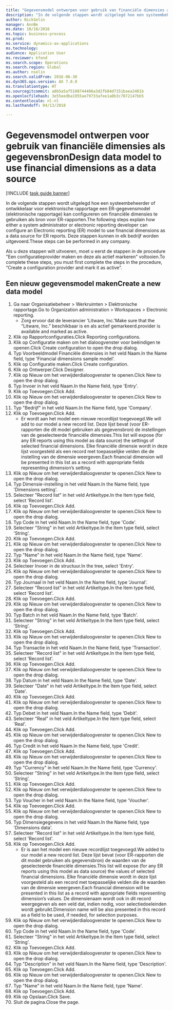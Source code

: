 ```yaml
--- 
title: "Gegevensmodel ontwerpen voor gebruik van financiële dimensies als gegevensbron"
description: "In de volgende stappen wordt uitgelegd hoe een systeembeheerder of ontwikkelaar voor elektronische rapportage een ER-gegevensmodel (elektronische rapportage) kan configureren om financiële dimensies te gebruiken als bron voor ER-rapporten."
author: NickSelin
manager: AnnBe
ms.date: 10/18/2016
ms.topic: business-process
ms.prod: 
ms.service: dynamics-ax-applications
ms.technology: 
audience: Application User
ms.reviewer: kfend
ms.search.scope: Operations
ms.search.region: Global
ms.author: nselin
ms.search.validFrom: 2016-06-30
ms.dyn365.ops.version: AX 7.0.0
ms.translationtype: HT
ms.sourcegitcommit: a8b5a5af5108744406a3d2fb84d7151baea2481b
ms.openlocfilehash: 3e55eedba1955ae79733afee1a0b3c7072147bb5
ms.contentlocale: nl-nl
ms.lasthandoff: 04/13/2018

---
```

# <a name="design-data-model-to-use-financial-dimensions-as-a-data-source"></a><span data-ttu-id="9c6be-103">Gegevensmodel ontwerpen voor gebruik van financiële dimensies als gegevensbron</span><span class="sxs-lookup"><span data-stu-id="9c6be-103">Design data model to use financial dimensions as a data source</span></span> 

[!INCLUDE [task guide banner](../../includes/task-guide-banner.md)]

<span data-ttu-id="9c6be-104">In de volgende stappen wordt uitgelegd hoe een systeembeheerder of ontwikkelaar voor elektronische rapportage een ER-gegevensmodel (elektronische rapportage) kan configureren om financiële dimensies te gebruiken als bron voor ER-rapporten.</span><span class="sxs-lookup"><span data-stu-id="9c6be-104">The following steps explain how either a system administrator or electronic reporting developer can configure an Electronic reporting (ER) model to use financial dimensions as a data source for ER reports.</span></span> <span data-ttu-id="9c6be-105">Deze stappen kunnen in elk bedrijf worden uitgevoerd.</span><span class="sxs-lookup"><span data-stu-id="9c6be-105">These steps can be performed in any company.</span></span>

<span data-ttu-id="9c6be-106">Als u deze stappen wilt uitvoeren, moet u eerst de stappen in de procedure "Een configuratieprovider maken en deze als actief markeren" voltooien.</span><span class="sxs-lookup"><span data-stu-id="9c6be-106">To complete these steps, you must first complete the steps in the procedure, “Create a configuration provider and mark it as active”.</span></span>


## <a name="create-a-new-data-model"></a><span data-ttu-id="9c6be-107">Een nieuw gegevensmodel maken</span><span class="sxs-lookup"><span data-stu-id="9c6be-107">Create a new data model</span></span>
1. <span data-ttu-id="9c6be-108">Ga naar Organisatiebeheer > Werkruimten > Elektronische rapportage.</span><span class="sxs-lookup"><span data-stu-id="9c6be-108">Go to Organization administration > Workspaces > Electronic reporting.</span></span>
    * <span data-ttu-id="9c6be-109">Zorg ervoor dat de leverancier 'Litware, Inc.'</span><span class="sxs-lookup"><span data-stu-id="9c6be-109">Make sure that the “Litware, Inc.”</span></span> <span data-ttu-id="9c6be-110">beschikbaar is en als actief gemarkeerd.</span><span class="sxs-lookup"><span data-stu-id="9c6be-110">provider is available and marked as active.</span></span>  
2. <span data-ttu-id="9c6be-111">Klik op Rapportconfiguraties.</span><span class="sxs-lookup"><span data-stu-id="9c6be-111">Click Reporting configurations.</span></span>
3. <span data-ttu-id="9c6be-112">Klik op Configuratie maken om het dialoogvenster voor beëindigen te openen.</span><span class="sxs-lookup"><span data-stu-id="9c6be-112">Click Create configuration to open the drop dialog.</span></span>
4. <span data-ttu-id="9c6be-113">Typ Voorbeeldmodel Financiële dimensies in het veld Naam.</span><span class="sxs-lookup"><span data-stu-id="9c6be-113">In the Name field, type 'Financial dimensions sample model'.</span></span>
5. <span data-ttu-id="9c6be-114">Klik op Configuratie maken.</span><span class="sxs-lookup"><span data-stu-id="9c6be-114">Click Create configuration.</span></span>
6. <span data-ttu-id="9c6be-115">Klik op Ontwerper.</span><span class="sxs-lookup"><span data-stu-id="9c6be-115">Click Designer.</span></span>
7. <span data-ttu-id="9c6be-116">Klik op Nieuw om het verwijderdialoogvenster te openen.</span><span class="sxs-lookup"><span data-stu-id="9c6be-116">Click New to open the drop dialog.</span></span>
8. <span data-ttu-id="9c6be-117">Typ Invoer in het veld Naam.</span><span class="sxs-lookup"><span data-stu-id="9c6be-117">In the Name field, type 'Entry'.</span></span>
9. <span data-ttu-id="9c6be-118">Klik op Toevoegen.</span><span class="sxs-lookup"><span data-stu-id="9c6be-118">Click Add.</span></span>
10. <span data-ttu-id="9c6be-119">Klik op Nieuw om het verwijderdialoogvenster te openen.</span><span class="sxs-lookup"><span data-stu-id="9c6be-119">Click New to open the drop dialog.</span></span>
11. <span data-ttu-id="9c6be-120">Typ "Bedrijf" in het veld Naam.</span><span class="sxs-lookup"><span data-stu-id="9c6be-120">In the Name field, type 'Company'.</span></span>
12. <span data-ttu-id="9c6be-121">Klik op Toevoegen.</span><span class="sxs-lookup"><span data-stu-id="9c6be-121">Click Add.</span></span>
    * <span data-ttu-id="9c6be-122">Er wordt aan het model een nieuwe recordlijst toegevoegd.</span><span class="sxs-lookup"><span data-stu-id="9c6be-122">We will add to our model a new record list.</span></span> <span data-ttu-id="9c6be-123">Deze lijst bevat (voor ER-rapporten die dit model gebruiken als gegevensbron) de instellingen van de geselecteerde financiële dimensies.</span><span class="sxs-lookup"><span data-stu-id="9c6be-123">This list will expose (for any ER reports using this model as data source) the settings of selected financial dimensions.</span></span> <span data-ttu-id="9c6be-124">Elke financiële dimensie wordt in deze lijst voorgesteld als een record met toepasselijke velden die de instelling van de dimensie weergeven.</span><span class="sxs-lookup"><span data-stu-id="9c6be-124">Each financial dimension will be presented in this list as a record with appropriate fields representing dimension’s setting.</span></span>  
13. <span data-ttu-id="9c6be-125">Klik op Nieuw om het verwijderdialoogvenster te openen.</span><span class="sxs-lookup"><span data-stu-id="9c6be-125">Click New to open the drop dialog.</span></span>
14. <span data-ttu-id="9c6be-126">Typ Dimensie-instelling in het veld Naam.</span><span class="sxs-lookup"><span data-stu-id="9c6be-126">In the Name field, type 'Dimensions setting'.</span></span>
15. <span data-ttu-id="9c6be-127">Selecteer "Record list" in het veld Artikeltype.</span><span class="sxs-lookup"><span data-stu-id="9c6be-127">In the Item type field, select 'Record list'.</span></span>
16. <span data-ttu-id="9c6be-128">Klik op Toevoegen.</span><span class="sxs-lookup"><span data-stu-id="9c6be-128">Click Add.</span></span>
17. <span data-ttu-id="9c6be-129">Klik op Nieuw om het verwijderdialoogvenster te openen.</span><span class="sxs-lookup"><span data-stu-id="9c6be-129">Click New to open the drop dialog.</span></span>
18. <span data-ttu-id="9c6be-130">Typ Code in het veld Naam.</span><span class="sxs-lookup"><span data-stu-id="9c6be-130">In the Name field, type 'Code'.</span></span>
19. <span data-ttu-id="9c6be-131">Selecteer "String" in het veld Artikeltype.</span><span class="sxs-lookup"><span data-stu-id="9c6be-131">In the Item type field, select 'String'.</span></span>
20. <span data-ttu-id="9c6be-132">Klik op Toevoegen.</span><span class="sxs-lookup"><span data-stu-id="9c6be-132">Click Add.</span></span>
21. <span data-ttu-id="9c6be-133">Klik op Nieuw om het verwijderdialoogvenster te openen.</span><span class="sxs-lookup"><span data-stu-id="9c6be-133">Click New to open the drop dialog.</span></span>
22. <span data-ttu-id="9c6be-134">Typ "Name" in het veld Naam.</span><span class="sxs-lookup"><span data-stu-id="9c6be-134">In the Name field, type 'Name'.</span></span>
23. <span data-ttu-id="9c6be-135">Klik op Toevoegen.</span><span class="sxs-lookup"><span data-stu-id="9c6be-135">Click Add.</span></span>
24. <span data-ttu-id="9c6be-136">Selecteer Invoer in de structuur.</span><span class="sxs-lookup"><span data-stu-id="9c6be-136">In the tree, select 'Entry'.</span></span>
25. <span data-ttu-id="9c6be-137">Klik op Nieuw om het verwijderdialoogvenster te openen.</span><span class="sxs-lookup"><span data-stu-id="9c6be-137">Click New to open the drop dialog.</span></span>
26. <span data-ttu-id="9c6be-138">Typ Journaal in het veld Naam.</span><span class="sxs-lookup"><span data-stu-id="9c6be-138">In the Name field, type 'Journal'.</span></span>
27. <span data-ttu-id="9c6be-139">Selecteer "Record list" in het veld Artikeltype.</span><span class="sxs-lookup"><span data-stu-id="9c6be-139">In the Item type field, select 'Record list'.</span></span>
28. <span data-ttu-id="9c6be-140">Klik op Toevoegen.</span><span class="sxs-lookup"><span data-stu-id="9c6be-140">Click Add.</span></span>
29. <span data-ttu-id="9c6be-141">Klik op Nieuw om het verwijderdialoogvenster te openen.</span><span class="sxs-lookup"><span data-stu-id="9c6be-141">Click New to open the drop dialog.</span></span>
30. <span data-ttu-id="9c6be-142">Typ Batch in het veld Naam.</span><span class="sxs-lookup"><span data-stu-id="9c6be-142">In the Name field, type 'Batch'.</span></span>
31. <span data-ttu-id="9c6be-143">Selecteer "String" in het veld Artikeltype.</span><span class="sxs-lookup"><span data-stu-id="9c6be-143">In the Item type field, select 'String'.</span></span>
32. <span data-ttu-id="9c6be-144">Klik op Toevoegen.</span><span class="sxs-lookup"><span data-stu-id="9c6be-144">Click Add.</span></span>
33. <span data-ttu-id="9c6be-145">Klik op Nieuw om het verwijderdialoogvenster te openen.</span><span class="sxs-lookup"><span data-stu-id="9c6be-145">Click New to open the drop dialog.</span></span>
34. <span data-ttu-id="9c6be-146">Typ Transactie in het veld Naam.</span><span class="sxs-lookup"><span data-stu-id="9c6be-146">In the Name field, type 'Transaction'.</span></span>
35. <span data-ttu-id="9c6be-147">Selecteer "Record list" in het veld Artikeltype.</span><span class="sxs-lookup"><span data-stu-id="9c6be-147">In the Item type field, select 'Record list'.</span></span>
36. <span data-ttu-id="9c6be-148">Klik op Toevoegen.</span><span class="sxs-lookup"><span data-stu-id="9c6be-148">Click Add.</span></span>
37. <span data-ttu-id="9c6be-149">Klik op Nieuw om het verwijderdialoogvenster te openen.</span><span class="sxs-lookup"><span data-stu-id="9c6be-149">Click New to open the drop dialog.</span></span>
38. <span data-ttu-id="9c6be-150">Typ Datum in het veld Naam.</span><span class="sxs-lookup"><span data-stu-id="9c6be-150">In the Name field, type 'Date'.</span></span>
39. <span data-ttu-id="9c6be-151">Selecteer "Date" in het veld Artikeltype.</span><span class="sxs-lookup"><span data-stu-id="9c6be-151">In the Item type field, select 'Date'.</span></span>
40. <span data-ttu-id="9c6be-152">Klik op Toevoegen.</span><span class="sxs-lookup"><span data-stu-id="9c6be-152">Click Add.</span></span>
41. <span data-ttu-id="9c6be-153">Klik op Nieuw om het verwijderdialoogvenster te openen.</span><span class="sxs-lookup"><span data-stu-id="9c6be-153">Click New to open the drop dialog.</span></span>
42. <span data-ttu-id="9c6be-154">Typ Debet in het veld Naam.</span><span class="sxs-lookup"><span data-stu-id="9c6be-154">In the Name field, type 'Debit'.</span></span>
43. <span data-ttu-id="9c6be-155">Selecteer "Real" in het veld Artikeltype.</span><span class="sxs-lookup"><span data-stu-id="9c6be-155">In the Item type field, select 'Real'.</span></span>
44. <span data-ttu-id="9c6be-156">Klik op Toevoegen.</span><span class="sxs-lookup"><span data-stu-id="9c6be-156">Click Add.</span></span>
45. <span data-ttu-id="9c6be-157">Klik op Nieuw om het verwijderdialoogvenster te openen.</span><span class="sxs-lookup"><span data-stu-id="9c6be-157">Click New to open the drop dialog.</span></span>
46. <span data-ttu-id="9c6be-158">Typ Credit in het veld Naam.</span><span class="sxs-lookup"><span data-stu-id="9c6be-158">In the Name field, type 'Credit'.</span></span>
47. <span data-ttu-id="9c6be-159">Klik op Toevoegen.</span><span class="sxs-lookup"><span data-stu-id="9c6be-159">Click Add.</span></span>
48. <span data-ttu-id="9c6be-160">Klik op Nieuw om het verwijderdialoogvenster te openen.</span><span class="sxs-lookup"><span data-stu-id="9c6be-160">Click New to open the drop dialog.</span></span>
49. <span data-ttu-id="9c6be-161">Typ "Currency" in het veld Naam.</span><span class="sxs-lookup"><span data-stu-id="9c6be-161">In the Name field, type 'Currency'.</span></span>
50. <span data-ttu-id="9c6be-162">Selecteer "String" in het veld Artikeltype.</span><span class="sxs-lookup"><span data-stu-id="9c6be-162">In the Item type field, select 'String'.</span></span>
51. <span data-ttu-id="9c6be-163">Klik op Toevoegen.</span><span class="sxs-lookup"><span data-stu-id="9c6be-163">Click Add.</span></span>
52. <span data-ttu-id="9c6be-164">Klik op Nieuw om het verwijderdialoogvenster te openen.</span><span class="sxs-lookup"><span data-stu-id="9c6be-164">Click New to open the drop dialog.</span></span>
53. <span data-ttu-id="9c6be-165">Typ Voucher in het veld Naam.</span><span class="sxs-lookup"><span data-stu-id="9c6be-165">In the Name field, type 'Voucher'.</span></span>
54. <span data-ttu-id="9c6be-166">Klik op Toevoegen.</span><span class="sxs-lookup"><span data-stu-id="9c6be-166">Click Add.</span></span>
55. <span data-ttu-id="9c6be-167">Klik op Nieuw om het verwijderdialoogvenster te openen.</span><span class="sxs-lookup"><span data-stu-id="9c6be-167">Click New to open the drop dialog.</span></span>
56. <span data-ttu-id="9c6be-168">Typ Dimensiegegevens in het veld Naam.</span><span class="sxs-lookup"><span data-stu-id="9c6be-168">In the Name field, type 'Dimensions data'.</span></span>
57. <span data-ttu-id="9c6be-169">Selecteer "Record list" in het veld Artikeltype.</span><span class="sxs-lookup"><span data-stu-id="9c6be-169">In the Item type field, select 'Record list'.</span></span>
58. <span data-ttu-id="9c6be-170">Klik op Toevoegen.</span><span class="sxs-lookup"><span data-stu-id="9c6be-170">Click Add.</span></span>
    * <span data-ttu-id="9c6be-171">Er is aan het model een nieuwe recordlijst toegevoegd.</span><span class="sxs-lookup"><span data-stu-id="9c6be-171">We added to our model a new record list.</span></span> <span data-ttu-id="9c6be-172">Deze lijst bevat (voor ER-rapporten die dit model gebruiken als gegevensbron) de waarden van de geselecteerde financiële dimensies.</span><span class="sxs-lookup"><span data-stu-id="9c6be-172">This list will expose (for any ER reports using this model as data source) the values of selected financial dimensions.</span></span> <span data-ttu-id="9c6be-173">Elke financiële dimensie wordt in deze lijst voorgesteld als een record met toepasselijke velden die de waarden van de dimensie weergeven.</span><span class="sxs-lookup"><span data-stu-id="9c6be-173">Each financial dimension will be presented in this list as a record with appropriate fields representing dimension’s values.</span></span> <span data-ttu-id="9c6be-174">De dimensienaam wordt ook in dit record weergegeven als een veld dat, indien nodig, voor selectiedoeleinden wordt gebruikt.</span><span class="sxs-lookup"><span data-stu-id="9c6be-174">Dimension name will be also presented in this record as a field to be used, if needed, for selection purposes.</span></span>  
59. <span data-ttu-id="9c6be-175">Klik op Nieuw om het verwijderdialoogvenster te openen.</span><span class="sxs-lookup"><span data-stu-id="9c6be-175">Click New to open the drop dialog.</span></span>
60. <span data-ttu-id="9c6be-176">Typ Code in het veld Naam.</span><span class="sxs-lookup"><span data-stu-id="9c6be-176">In the Name field, type 'Code'.</span></span>
61. <span data-ttu-id="9c6be-177">Selecteer "String" in het veld Artikeltype.</span><span class="sxs-lookup"><span data-stu-id="9c6be-177">In the Item type field, select 'String'.</span></span>
62. <span data-ttu-id="9c6be-178">Klik op Toevoegen.</span><span class="sxs-lookup"><span data-stu-id="9c6be-178">Click Add.</span></span>
63. <span data-ttu-id="9c6be-179">Klik op Nieuw om het verwijderdialoogvenster te openen.</span><span class="sxs-lookup"><span data-stu-id="9c6be-179">Click New to open the drop dialog.</span></span>
64. <span data-ttu-id="9c6be-180">Typ "Description" in het veld Naam.</span><span class="sxs-lookup"><span data-stu-id="9c6be-180">In the Name field, type 'Description'.</span></span>
65. <span data-ttu-id="9c6be-181">Klik op Toevoegen.</span><span class="sxs-lookup"><span data-stu-id="9c6be-181">Click Add.</span></span>
66. <span data-ttu-id="9c6be-182">Klik op Nieuw om het verwijderdialoogvenster te openen.</span><span class="sxs-lookup"><span data-stu-id="9c6be-182">Click New to open the drop dialog.</span></span>
67. <span data-ttu-id="9c6be-183">Typ "Name" in het veld Naam.</span><span class="sxs-lookup"><span data-stu-id="9c6be-183">In the Name field, type 'Name'.</span></span>
68. <span data-ttu-id="9c6be-184">Klik op Toevoegen.</span><span class="sxs-lookup"><span data-stu-id="9c6be-184">Click Add.</span></span>
69. <span data-ttu-id="9c6be-185">Klik op Opslaan.</span><span class="sxs-lookup"><span data-stu-id="9c6be-185">Click Save.</span></span>
70. <span data-ttu-id="9c6be-186">Sluit de pagina.</span><span class="sxs-lookup"><span data-stu-id="9c6be-186">Close the page.</span></span>


